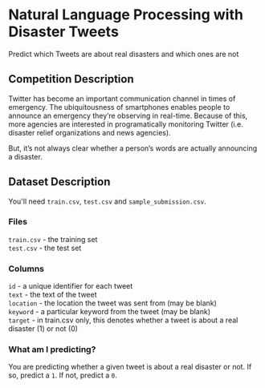 # Natural Language Processing with Disaster Tweets
Predict which Tweets are about real disasters and which ones are not

## Competition Description
Twitter has become an important communication channel in times of emergency.
The ubiquitousness of smartphones enables people to announce an emergency they’re observing in real-time. Because of this, more agencies are interested in programatically monitoring Twitter (i.e. disaster relief organizations and news agencies).

But, it’s not always clear whether a person’s words are actually announcing a disaster. 

## Dataset Description
You'll need `train.csv`, `test.csv` and `sample_submission.csv`.

### Files
`train.csv` - the training set<br>
`test.csv` - the test set

### Columns
`id` - a unique identifier for each tweet<br>
`text` - the text of the tweet<br>
`location` - the location the tweet was sent from (may be blank)<br>
`keyword` - a particular keyword from the tweet (may be blank)<br>
`target` - in train.csv only, this denotes whether a tweet is about a real disaster (1) or not (0)<br>

### What am I predicting?
You are predicting whether a given tweet is about a real disaster or not. If so, predict a `1`. If not, predict a `0`.
